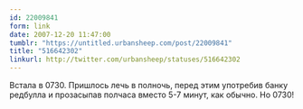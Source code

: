 ```yaml
---
id: 22009841
form: link
date: 2007-12-20 11:47:00
tumblr: "https://untitled.urbansheep.com/post/22009841"
title: "516642302"
linkurl: http://twitter.com/urbansheep/statuses/516642302
---
```

<p>Встала в 0730. Пришлось лечь в полночь, перед этим употребив банку редбулла и прозасыпав полчаса вместо 5-7 минут, как обычно. Но 0730!</p>
